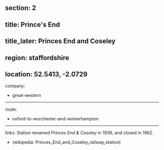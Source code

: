 section: 2
----
title: Prince's End
----
title_later: Princes End and Coseley
----
region: staffordshire
----
location: 52.5413, -2.0729
----
company:
- great-western
----
route:
- oxford-to-worchester-and-wolverhampton
----
links:
Station renamed *Princes End & Coseley* in 1936, and closed in 1962.
- (wikipedia: Princes_End_and_Coseley_railway_station)
